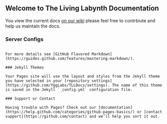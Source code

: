 ## Welcome to The Living Labynth Documentation 

You view the current docs [on our wiki](https://github.com/YggLabs/TLLDocs/wiki) please feel free to contrbiute and help us maintain the docs.

### Server Configs

```

For more details see [GitHub Flavored Markdown](https://guides.github.com/features/mastering-markdown/).

### Jekyll Themes

Your Pages site will use the layout and styles from the Jekyll theme you have selected in your [repository settings](https://github.com/YggLabs/TLLDocs/settings). The name of this theme is saved in the Jekyll `_config.yml` configuration file.

### Support or Contact

Having trouble with Pages? Check out our [documentation](https://help.github.com/categories/github-pages-basics/) or [contact support](https://github.com/contact) and we’ll help you sort it out.
